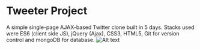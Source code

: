 # Tweeter Project
A simple single-page AJAX-based Twitter clone built in 5 days. Stacks used were ES6 (client side JS), jQuery (Ajax), CSS3, HTML5, Git for version control and mongoDB for database.
![Alt text](https://cloud.githubusercontent.com/assets/14519546/21403315/1f1e9ade-c771-11e6-91c9-c5e285c49f4a.png)
